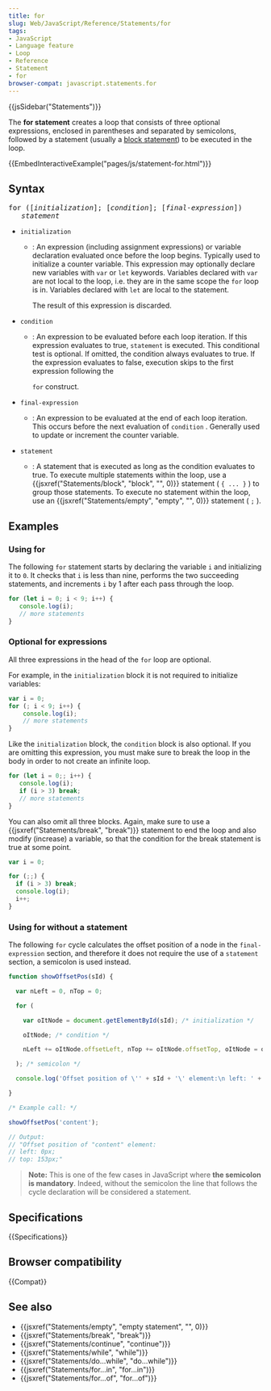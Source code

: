 ```yaml
---
title: for
slug: Web/JavaScript/Reference/Statements/for
tags:
- JavaScript
- Language feature
- Loop
- Reference
- Statement
- for
browser-compat: javascript.statements.for
---
```

{{jsSidebar("Statements")}}

The **for statement** creates a loop that consists of three optional
expressions, enclosed in parentheses and separated by semicolons, followed by a
statement (usually a
[block statement](/en-US/docs/Web/JavaScript/Reference/Statements/block)) to be
executed in the loop.

{{EmbedInteractiveExample("pages/js/statement-for.html")}}

## Syntax

<pre
  class="brush: js"
>for ([<var>initialization</var>]; [<var>condition</var>]; [<var>final-expression</var>])
   <var>statement</var></pre>

- `initialization`

  - : An expression (including assignment expressions) or variable declaration
    evaluated once before the loop begins. Typically used to initialize a
    counter variable. This expression may optionally declare new variables with
    `var` or `let` keywords. Variables declared with `var` are not local to the
    loop, i.e. they are in the same scope the `for` loop is in. Variables
    declared with `let` are local to the statement.

    The result of this expression is discarded.

- `condition`

  - : An expression to be evaluated before each loop iteration. If this
    expression evaluates to true, `statement` is executed. This conditional test
    is optional. If omitted, the condition always evaluates to true. If the
    expression evaluates to false, execution skips to the first expression
    following the

    `for` construct.

- `final-expression`
  - : An expression to be evaluated at the end of each loop iteration. This
    occurs before the next evaluation of `condition` . Generally used to update
    or increment the counter variable.
- `statement`
  - : A statement that is executed as long as the condition evaluates to true.
    To execute multiple statements within the loop, use a
    {{jsxref("Statements/block", "block", "",
    0)}}
    statement ( `{ ... }` ) to group those statements. To execute no statement
    within the loop, use an
    {{jsxref("Statements/empty", "empty", "", 0)}} statement ( `;`
    ).

## Examples

### Using for

The following `for` statement starts by declaring the variable `i` and
initializing it to `0`. It checks that `i` is less than nine, performs the two
succeeding statements, and increments `i` by 1 after each pass through the loop.

```js
for (let i = 0; i < 9; i++) {
   console.log(i);
   // more statements
}
```

### Optional for expressions

All three expressions in the head of the `for` loop are optional.

For example, in the `initialization` block it is not required to initialize
variables:

```js
var i = 0;
for (; i < 9; i++) {
    console.log(i);
    // more statements
}
```

Like the `initialization` block, the `condition` block is also optional. If you
are omitting this expression, you must make sure to break the loop in the body
in order to not create an infinite loop.

```js
for (let i = 0;; i++) {
   console.log(i);
   if (i > 3) break;
   // more statements
}
```

You can also omit all three blocks. Again, make sure to use a
{{jsxref("Statements/break", "break")}} statement to end the loop
and also modify (increase) a variable, so that the condition for the break
statement is true at some point.

```js
var i = 0;

for (;;) {
  if (i > 3) break;
  console.log(i);
  i++;
}
```

### Using for without a statement

The following `for` cycle calculates the offset position of a node in the
`final-expression` section, and therefore it does not require the use of a
`statement` section, a semicolon is used instead.

```js
function showOffsetPos(sId) {

  var nLeft = 0, nTop = 0;

  for (

    var oItNode = document.getElementById(sId); /* initialization */

    oItNode; /* condition */

    nLeft += oItNode.offsetLeft, nTop += oItNode.offsetTop, oItNode = oItNode.offsetParent /* final-expression */

  ); /* semicolon */

  console.log('Offset position of \'' + sId + '\' element:\n left: ' + nLeft + 'px;\n top: ' + nTop + 'px;');

}

/* Example call: */

showOffsetPos('content');

// Output:
// "Offset position of "content" element:
// left: 0px;
// top: 153px;"
```

> **Note:** This is one of the few cases in JavaScript where **the semicolon is
> mandatory**. Indeed, without the semicolon the line that follows the cycle
> declaration will be considered a statement.

## Specifications

{{Specifications}}

## Browser compatibility

{{Compat}}

## See also

- {{jsxref("Statements/empty", "empty statement", "", 0)}}
- {{jsxref("Statements/break", "break")}}
- {{jsxref("Statements/continue", "continue")}}
- {{jsxref("Statements/while", "while")}}
- {{jsxref("Statements/do...while", "do...while")}}
- {{jsxref("Statements/for...in", "for...in")}}
- {{jsxref("Statements/for...of", "for...of")}}
